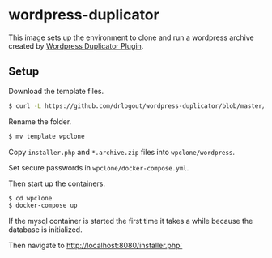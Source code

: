 # wordpress-duplicator

This image sets up the environment to clone and run a wordpress archive created by [Wordpress Duplicator Plugin](https://de.wordpress.org/plugins/duplicator).

## Setup

Download the template files.

```bash
$ curl -L https://github.com/drlogout/wordpress-duplicator/blob/master/template.tar.gz\?raw\=true | tar xz
```

Rename the folder.

```bash
$ mv template wpclone
```

Copy `installer.php` and `*.archive.zip` files into `wpclone/wordpress`.

Set secure passwords in `wpclone/docker-compose.yml`.

Then start up the containers.

```bash
$ cd wpclone
$ docker-compose up
```

If the mysql container is started the first time it takes a while because the database is initialized.

Then navigate to [http://localhost:8080/installer.php`](http://localhost:8080/installer.php)
